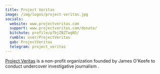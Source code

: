 ```yaml
---
title: Project Veritas
image: /img/logos/project-veritas.jpg
socials:
  website: www.projectveritas.com
  support: www.projectveritas.com/donate/
  bitchute: profile/p7bjZBZTwgN5/
  rumble: user/ProjectVeritas
  gab: ProjectVeritas
  telegram: project_veritas
---
```


[Project Veritas](https://www.projectveritas.com/about/) is a non-profit
organization founded by James O'Keefe to conduct undercover investigative
journalism .
